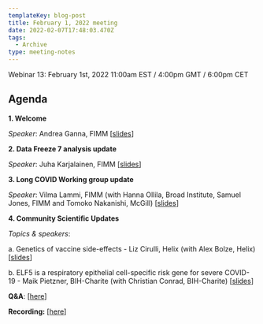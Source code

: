 ```yaml
---
templateKey: blog-post
title: February 1, 2022 meeting
date: 2022-02-07T17:48:03.470Z
tags:
  - Archive
type: meeting-notes
---
```

Webinar 13: February 1st, 2022 11:00am EST / 4:00pm GMT / 6:00pm CET

## Agenda

**1. Welcome**

*Speaker*: Andrea Ganna, FIMM [[slides](https://docs.google.com/presentation/d/1tcisw-G1GsY3uQBtdXIpG2-L8eEBLksq/edit?usp=sharing&ouid=115176384458245376274&rtpof=true&sd=true)]

**2. Data Freeze 7 analysis update**

*Speaker*: Juha Karjalainen, FIMM [[slides](https://drive.google.com/file/d/1cjDospujw4YKn0AabtVZZP3VB9VfK5Uw/view?usp=sharing)]

**3. Long COVID Working group update**

*Speaker*: Vilma Lammi, FIMM (with Hanna Ollila, Broad Institute, Samuel Jones, FIMM and Tomoko Nakanishi, McGill) [[slides](https://drive.google.com/file/d/1hT441OrkUTTeVH6Z3GzN6-qyVCXk8l97/view?usp=sharing)]

**4. Community Scientific Updates**

*Topics & speakers*:

a. Genetics of vaccine side-effects - Liz Cirulli, Helix (with Alex Bolze, Helix) [[slides](https://drive.google.com/file/d/1hz4GemDGNWsJhq3VTwEWncYPhSZTW4uP/view?usp=sharing)]

b. ELF5 is a respiratory epithelial cell-specific risk gene for severe COVID-19 - Maik Pietzner, BIH-Charite (with Christian Conrad, BIH-Charite) [[slides](https://drive.google.com/file/d/1uO9M-NzMr0PGUFByf1S0_ADUX2hovefM/view?usp=sharing)]

**Q&A**: [[here](https://docs.google.com/spreadsheets/d/1pnbi9Z0_YEhGxoMeLBfOwDhDh_2ko_BJOJn7xX76Ll4/edit?usp=sharing)]

**Recording:** [[here](https://drive.google.com/file/d/1EwCbtnsgpasGDb1GiJwjYIfH4v7v79d8/view?usp=sharing)]